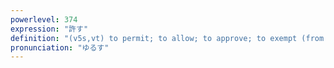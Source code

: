 ```yaml
---
powerlevel: 374
expression: "許す"
definition: "(v5s,vt) to permit; to allow; to approve; to exempt (from fine); to excuse (from); to pardon; to forgive; to release; to let off; to confide in; to give up; to yield; (P)"
pronunciation: "ゆるす"
---
```

